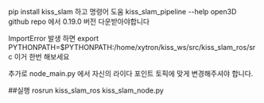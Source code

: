 pip install kiss_slam 하고 명령어 도움 kiss_slam_pipeline --help open3D github repo 에서 0.19.0 버전 다운받아야합니다

ImportError 발생 하면 export PYTHONPATH=$PYTHONPATH:/home/xytron/kiss_ws/src/kiss_slam_ros/src 이거 한번 해보세요

추가로 node_main.py 에서 자신의 라이다 포인트 토픽에 맞게 변경해주셔야 합니다.

##실행 rosrun kiss_slam_ros kiss_slam_node.py